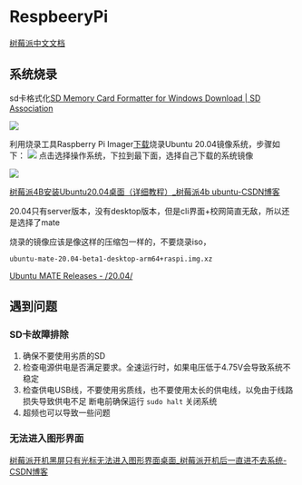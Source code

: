 # RespbeeryPi
[树莓派中文文档](https://hackpi.fun/docs/)


## 系统烧录


sd卡格式化[SD Memory Card Formatter for Windows Download | SD Association](https://www.sdcard.org/downloads/formatter/sd-memory-card-formatter-for-windows-download/)

![](https://philfan-pic.oss-cn-beijing.aliyuncs.com/img/20240914091401.png)



利用烧录工具Raspberry Pi Imager[下载](https://www.raspberrypi.com/software/)烧录Ubuntu 20.04镜像系统，步骤如下：
![](https://philfan-pic.oss-cn-beijing.aliyuncs.com/img/20240914091552.png)
点击选择操作系统，下拉到最下面，选择自己下载的系统镜像

![](https://philfan-pic.oss-cn-beijing.aliyuncs.com/img/20240914091604.png)

[树莓派4B安装Ubuntu20.04桌面（详细教程）\_树莓派4b ubuntu-CSDN博客](https://blog.csdn.net/m0_70372760/article/details/140354298)

20.04只有server版本，没有desktop版本，但是cli界面+校网简直无敌，所以还是选择了mate


烧录的镜像应该是像这样的压缩包一样的，不要烧录iso，
```shell
ubuntu-mate-20.04-beta1-desktop-arm64+raspi.img.xz
```


[Ubuntu MATE Releases - /20.04/](https://releases.ubuntu-mate.org/20.04/)

## 遇到问题

### SD卡故障排除
1. 确保不要使用劣质的SD
2. 检查电源供电是否满足要求。全速运行时，如果电压低于4.75V会导致系统不稳定
3. 检查供电USB线，不要使用劣质线，也不要使用太长的供电线，以免由于线路损失导致供电不足
断电前确保运行 `sudo halt` 关闭系统
4. 超频也可以导致一些问题
### 无法进入图形界面

[树莓派开机黑屏只有光标无法进入图形界面桌面\_树莓派开机后一直进不去系统-CSDN博客](https://blog.csdn.net/df1445/article/details/124310115)